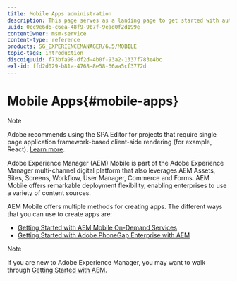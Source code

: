```yaml
---
title: Mobile Apps administration
description: This page serves as a landing page to get started with authoring, developing, and administering mobile apps.
uuid: 0cc9e6d6-c6ea-48f9-9b7f-9ead0f2d199e
contentOwner: msm-service
content-type: reference
products: SG_EXPERIENCEMANAGER/6.5/MOBILE
topic-tags: introduction
discoiquuid: f73bfa98-df2d-4b0f-93a2-1337f783e4bc
exl-id: ffd2d029-b81a-4768-8e58-66aa5cf3772d
---
```

# Mobile Apps{#mobile-apps}

>[!NOTE]
>
>Adobe recommends using the SPA Editor for projects that require single page application framework-based client-side rendering (for example, React). [Learn more](/help/sites-developing/spa-overview.md).

Adobe Experience Manager (AEM) Mobile is part of the Adobe Experience Manager multi-channel digital platform that also leverages AEM Assets, Sites, Screens, Workflow, User Manager, Commerce and Forms. AEM Mobile offers remarkable deployment flexibility, enabling enterprises to use a variety of content sources.

AEM Mobile offers multiple methods for creating apps. The different ways that you can use to create apps are:

* [Getting Started with AEM Mobile On-Demand Services](/help/mobile/aem-mobile-on-demand.md)
* [Getting Started with Adobe PhoneGap Enterprise with AEM](/help/mobile/developing-in-phonegap.md)

>[!NOTE]
>
>If you are new to Adobe Experience Manager, you may want to walk through [Getting Started with AEM](/help/sites-deploying/deploy.md).
